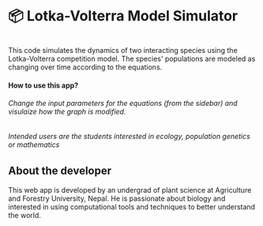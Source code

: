 # 📦 Lotka-Volterra Model Simulator
```
```
This code simulates the dynamics of two interacting species using the Lotka-Volterra competition model. The species' populations are modeled as changing over time according to the equations.

#### How to use this app?
###### Change the input parameters for the equations (from the sidebar) and visulaize how the graph is modified.
###### Intended users are the students interested in ecology, population genetics or mathematics

## About the developer

This web app is developed by an undergrad of plant science at Agriculture and Forestry University, Nepal. He is passionate about biology and interested in using computational tools and techniques to better understand the world.

